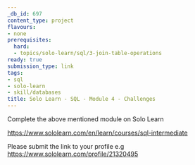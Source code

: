 ```yaml
---
_db_id: 697
content_type: project
flavours:
- none
prerequisites:
  hard:
  - topics/solo-learn/sql/3-join-table-operations
ready: true
submission_type: link
tags:
- sql
- solo-learn
- skill/databases
title: Solo Learn - SQL - Module 4 - Challenges
---
```


Complete the above mentioned module on Solo Learn

https://www.sololearn.com/en/learn/courses/sql-intermediate

Please submit the link to your profile e.g https://www.sololearn.com/profile/21320495